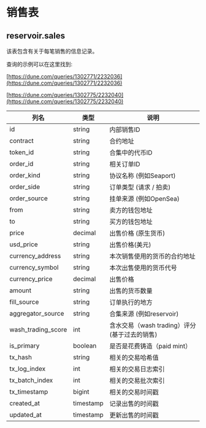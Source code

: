 # 销售表

## **reservoir.sales**

该表包含有关于每笔销售的信息记录。

查询的示例可以在这里找到:

[https://dune.com/queries/1302771/2232036](https://dune.com/queries/1302771/2232036)

[https://dune.com/queries/1302775/2232040](https://dune.com/queries/1302775/2232040)

| **列名**      | **类型**  | **说明**                                   |
|----------------------|-----------|---------------------------------------------------|
| id                   | string    | 内部销售ID                                  |
| contract             | string    | 合约地址                                  |
| token\_id            | string    | 合集中的代币ID                 |
| order\_id            | string    | 相关订单ID                               |
| order\_kind          | string    | 协议名称 (例如Seaport)                      |
| order\_side          | string    | 订单类型 (请求 / 拍卖)                            |
| order\_source        | string    | 挂单来源 (例如OpenSea)           |
| from                 | string    | 卖方的钱包地址                              |
| to                   | string    | 买方的钱包地址                              |
| price                | decimal   | 出售价格 (原生货币)                      |
| usd\_price           | string    | 出售价格(美元)                                 |
| currency\_address    | string    | 本次销售使用的货币的合约地址           |
| currency\_symbol     | string    | 本次出售使用的货币代号            |
| currency\_price      | decimal   | 出售价格                                        |
| amount               | string    | 出售的货币数量                             |
| fill\_source         | string    | 订单执行的地方                       |
| aggregator\_source   | string    | 合集来源 (例如reservoir)                |
| wash\_trading\_score | int      | 含水交易（wash trading）评分 (基于过去的销售) |
| is\_primary          | boolean   | 是否是花费铸造（paid mint）                                     |
| tx\_hash             | string    | 相关的交易哈希值                       |
| tx\_log\_index       | int       | 相关的交易日志索引                  |
| tx\_batch\_index     | int       | 相关的交易批次索引                |
| tx\_timestamp        | bigint    | 相关的交易时间戳                  |
| created\_at          | timestamp | 记录出售的时间戳                   |
| updated\_at          | timestamp | 更新出售的时间戳                    |                                                               |
